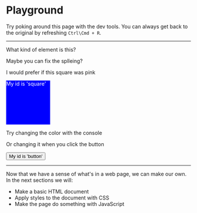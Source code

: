 # Playground

Try poking around this page with the dev tools. You can always get back to the original by refreshing `Ctrl\Cmd + R`.

-----

<div id="playground">

<p>What kind of element is this?</p>

<p>Maybe you can fix the splleing?</p>

<p>I would prefer if this square was pink</p>

<div id="square" style="color: white; background: blue; width: 120px; height: 120px;">
	My id is 'square'
</div>

<p>Try changing the color with the console</p>

<p>Or changing it when you click the button</p>

<button id="button">My id is 'button'</button>

</div>

-----

Now that we have a sense of what's in a web page, we can make our own. In the next sections we will:
- Make a basic HTML document
- Apply styles to the document with CSS
- Make the page do something with JavaScript

